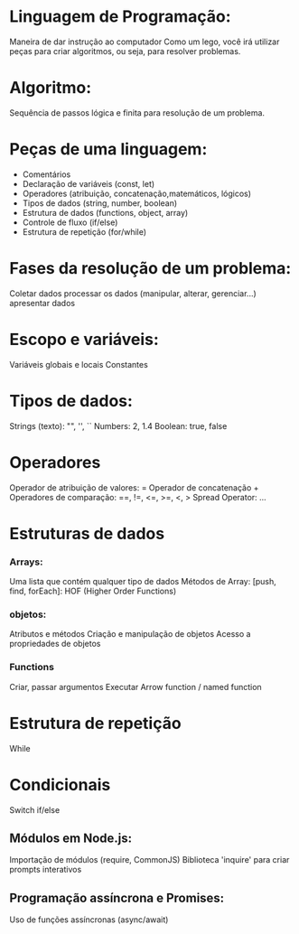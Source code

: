 # Linguagem de Programação:
Maneira de dar instrução ao computador
Como um lego, você irá utilizar peças para criar algoritmos, ou seja, para resolver problemas.

# Algoritmo: 
Sequência de passos lógica e finita para resolução de um problema.

# Peças de uma linguagem:
- Comentários
- Declaração de variáveis (const, let)
- Operadores (atribuição, concatenação,matemáticos, lógicos)
- Tipos de dados (string, number, boolean)
- Estrutura de dados (functions, object, array)
- Controle de fluxo (if/else)
- Estrutura de repetição (for/while)

# Fases da resolução de um problema:
Coletar dados
processar os dados (manipular, alterar, gerenciar...)
apresentar dados

# Escopo e variáveis:
Variáveis globais e locais
Constantes

# Tipos de dados:
Strings (texto): "", '', ``
Numbers: 2, 1.4
Boolean: true, false

# Operadores
Operador de atribuição de valores: =
Operador de concatenação +
Operadores de comparação: ==, !=, <=, >=, <, >
Spread Operator: ...

# Estruturas de dados

### Arrays:
Uma lista que contém qualquer tipo de dados
Métodos de Array: [push, find, forEach]: HOF (Higher Order Functions)

### objetos: 
Atributos e métodos
Criação e manipulação de objetos
Acesso a propriedades de objetos

### Functions
Criar, passar argumentos
Executar
Arrow function / named function

# Estrutura de repetição
While

# Condicionais 
Switch
if/else

## Módulos em Node.js:
Importação de módulos (require, CommonJS)
Biblioteca 'inquire' para criar prompts interativos

## Programação assíncrona e Promises:
Uso de funções assíncronas (async/await)
